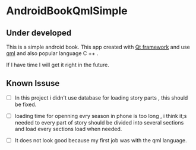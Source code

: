 # AndroidBookQmlSimple
## Under developed
This is a simple android book.
This app created with [Qt framework](https://en.wikipedia.org/wiki/Qt_(software)) and use [qml](https://en.wikipedia.org/wiki/QML) and also popular language C ++ .

If I have time I will get it right in the future.

## Known Issuse

- [ ] In this project i didn't use database for loading story parts , this should be fixed.

- [ ] loading time for openning evry season in phone is too long , i think it;s needed to every part of story should be divided into several sections and load every sections load when needed.
- [ ] It does not look good because my first job was with the qml language.
